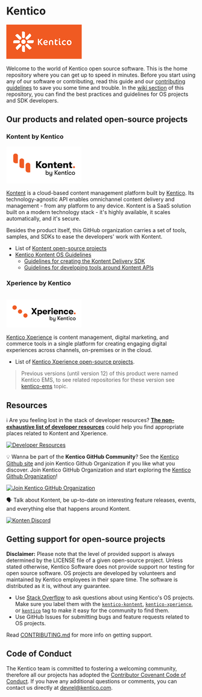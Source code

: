 # Kentico

![Kentico logo](https://github.com/Kentico/Home/raw/master/images/kentico_rgb_small_200px.png)

Welcome to the world of Kentico open source software. This is the home repository where you can get up to speed in minutes. Before you start using any of our software or contributing, read this guide and our [contributing guidelines](https://github.com/Kentico/Home/blob/master/CONTRIBUTING.md) to save you some time and trouble. In the [wiki section](https://github.com/Kentico/Home/wiki) of this repository, you can find the best practices and guidelines for OS projects and SDK developers. 

## Our products and related open-source projects

### Kontent by Kentico
<img alt="Kontent by Kentico logo" src="https://github.com/Kentico/Home/raw/master/images/kk-logo---by-k---hor-color-pos-sz-rgb-white-bg.png" width="200"/>

[Kontent](https://kontent.ai/) is a cloud-based content management platform built by [Kentico](https://www.kentico.com/). Its technology-agnostic API enables omnichannel content delivery and management - from any platform to any device. Kontent is a SaaS solution built on a modern technology stack - it's highly available, it scales automatically, and it's secure.

Besides the product itself, this GitHub organization carries a set of tools, samples, and SDKs to ease the developers' work with Kontent.

* List of [Kontent open-source projects](https://github.com/topics/kentico-kontent)
* [Kentico Kontent OS Guidelines](https://github.com/Kentico/Home/wiki#kentico-kontent-guidelines)
    * [Guidelines for creating the Kontent Delivery SDK](https://github.com/Kentico/Home/wiki/Guidelines-for-SDK-developers)
    * [Guidelines for developing tools around Kontent APIs](https://github.com/Kentico/Home/wiki/Guidelines-for-Kontent-related-tools)


### Xperience by Kentico

<br/>

<img alt="Kentico Xperience logo" src="https://github.com/Kentico/Home/raw/master/images/kx-logo-by-kentico-hor-color-pos-sz-rgb-white-bg.png" width="200"/>

[Kentico Xperience](https://www.kentico.com/) is content management, digital marketing, and commerce tools in a single platform for creating engaging digital experiences across channels, on-premises or in the cloud.

* List of [Kentico Xperience open-source projects](https://github.com/topics/kentico-xperience).

> Previous versions (until version 12) of this product were named Kentico EMS, to see related repositories for these version see [kentico-ems](https://github.com/topics/kentico-ems) topic.

## Resources

ℹ️ Are you feeling lost in the stack of developer resources? 
[**The non-exhaustive list of developer resources**](https://github.com/Kentico/Home/raw/master/RESOURCES.md) could help you find appropriate places related to Kontent and Xperience.

[![Developer Resources](https://img.shields.io/badge/-Developer%20Resources-blue?style=for-the-badge)](https://kentico.github.io/Home/RESOURCES)

💡 Wanna be part of the **Kentico GitHub Community**? See the [Kentico Github site](https://kentico.github.io) and join Kentico Github Organization if you like what you discover. Join Kentico GitHub Organization and start exploring the [Kentico Github Organization](https://github.com/Kentico)!

[![Join Kentico GitHub Organization](https://img.shields.io/badge/-Join%20Kentico%20GitHub%20Organization-%23F05A22?style=for-the-badge)](https://kentico.github.io/join)

🗣 Talk about Kontent, be up-to-date on interesting feature releases, events, and everything else that happens around Kontent.

[![Konten Discord](https://img.shields.io/discord/821885171984891914?color=%237289DA&label=Kontent%20Discord&logo=discord&style=for-the-badge)](https://bit.ly/kontent-discord)

## Getting support for open-source projects

**Disclaimer:** Please note that the level of provided support is always determined by the LICENSE file of a given open-source project. Unless stated otherwise, Kentico Software does not provide support nor testing for open source software. OS projects are developed by volunteers and maintained by Kentico employees in their spare time. The software is distributed as it is, without any guarantee.

- Use [Stack Overflow](https://stackoverflow.com/) to ask questions about using Kentico's OS projects. Make sure you label them with the [`kentico-kontent`](https://stackoverflow.com/questions/ask?tags=kentico-kontent), [`kentico-xperience`](https://stackoverflow.com/questions/ask?tags=kentico-xperience), or [`kentico`](https://stackoverflow.com/questions/ask?tags=kentico) tag to make it easy for the community to find them.
- Use GitHub Issues for submitting bugs and feature requests related to OS projects.

Read [CONTRIBUTING.md](https://github.com/Kentico/Home/blob/master/CONTRIBUTING.md#where-to-get-support) for more info on getting support.

## Code of Conduct

The Kentico team is committed to fostering a welcoming community, therefore all our projects has adopted the [Contributor Covenant Code of Conduct](https://github.com/Kentico/Home/blob/master/CODE_OF_CONDUCT.md). If you have any additional questions or comments, you can contact us directly at devrel@kentico.com.
